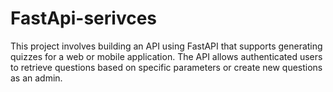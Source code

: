 # FastApi-serivces
This project involves building an API using FastAPI that supports generating quizzes for a web or mobile application. The API allows authenticated users to retrieve questions based on specific parameters or create new questions as an admin.
